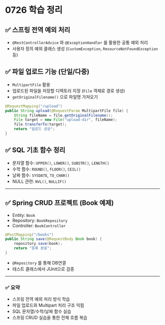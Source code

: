 # 0726 학습 정리

## ✅ 스프링 전역 예외 처리

* `@RestControllerAdvice` 와 `@ExceptionHandler` 를 활용한 공통 예외 처리
* 사용자 정의 예외 클래스 생성 (`CustomException`, `ResourceNotFoundException` 등)

## ✅ 파일 업로드 기능 (단일/다중)

* `MultipartFile` 활용
* 업로드된 파일을 저장할 디렉토리 지정 (`File` 객체로 경로 생성)
* `getOriginalFilename()` 으로 파일명 가져오기

```java
@RequestMapping("/upload")
public String upload(@RequestParam MultipartFile file) {
    String fileName = file.getOriginalFilename();
    File target = new File("upload-dir", fileName);
    file.transferTo(target);
    return "업로드 성공";
}
```

## ✅ SQL 기초 함수 정리

* 문자열 함수: `UPPER()`, `LOWER()`, `SUBSTR()`, `LENGTH()`
* 수학 함수: `ROUND()`, `FLOOR()`, `CEIL()`
* 날짜 함수: `SYSDATE`, `TO_CHAR()`
* NULL 관련: `NVL()`, `NULLIF()`

---

## ✅ Spring CRUD 프로젝트 (Book 예제)

* Entity: `Book`
* Repository: `BookRepository`
* Controller: `BookController`

```java
@PostMapping("/books")
public String save(@RequestBody Book book) {
    repository.save(book);
    return "등록 완료";
}
```

* `@Repository` 를 통해 DB연결
* 테스트 클래스에서 JUnit으로 검증

---

### ✅ 요약

* 스프링 전역 예외 처리 방식 학습
* 파일 업로드와 Multipart 처리 구조 익힘
* SQL 문자열/수학/날짜 함수 실습
* 스프링 CRUD 실습을 통한 전체 흐름 복습
